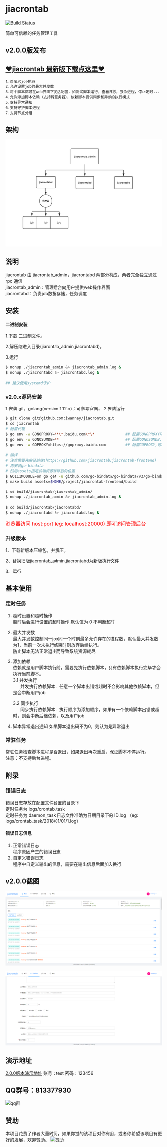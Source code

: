 # jiacrontab

[![Build Status](https://travis-ci.org/iwannay/jiacrontab.svg?branch=dev)](https://travis-ci.org/iwannay/jiacrontab) 

简单可信赖的任务管理工具

## v2.0.0版发布


## [❤jiacrontab 最新版下载点这里❤ ](https://jiacrontab.iwannay.cn/download/)

    1.自定义job执行  
    2.允许设置job的最大并发数  
    3.每个脚本都可在web界面下灵活配置，如测试脚本运行，查看日志，强杀进程，停止定时...  
    4.允许添加脚本依赖（支持跨服务器），依赖脚本提供同步和异步的执行模式  
    5.支持异常通知  
    6.支持守护脚本进程  
    7.支持节点分组


## 架构

![alt 架构](https://raw.githubusercontent.com/iwannay/static_dir/master/jiacrontab_arch.png)

## 说明

jiacrontab 由 jiacrontab_admin，jiacrontabd 两部分构成，两者完全独立通过 rpc 通信  
jiacrontab_admin：管理后台向用户提供web操作界面  
jiacrontabd：负责job数据存储，任务调度  


## 安装

#### 二进制安装

1.[下载](https://jiacrontab.iwannay.cn/download/) 二进制文件。

2.解压缩进入目录(jiarontab_admin,jiacrontabd)。

3.运行

```sh
$ nohup ./jiacrontab_admin &> jiacrontab_admin.log &
$ nohup ./jiacrontabd &> jiacrontabd.log &

## 建议使用systemd守护
```

### v2.0.x源码安装

1.安装 git，golang(version 1.12.x)；可参考官网。
2.安装运行

```sh
$ git clone git@github.com:iwannay/jiacrontab.git
$ cd jiacrontab
# 配置代理
$ go env -w GONOPROXY=\*\*.baidu.com\*\*              ## 配置GONOPROXY环境变量,所有百度内代码,不走代理
$ go env -w GONOSUMDB=\*                              ## 配置GONOSUMDB,暂不支持sumdb索引
$ go env -w GOPROXY=https://goproxy.baidu.com         ## 配置GOPROXY,可以下载墙外代码

# 编译
# 注意需要先编译前端(https://github.com/jiacrontab/jiacrontab-frontend)
# 再安装go-bindata
# 然后assets指定前端资源编译后的位置
$ GO111MODULE=on go get -u github.com/go-bindata/go-bindata/v3/go-bindata
$ make build assets=$HOME/project/jiacrontab-frontend/build

$ cd build/jiacrontab/jiacrontab_admin/
$ nohup ./jiacrontab_admin &> jiacrontab_admin.log &

$ cd build/jiacrontab/jiacrontabd/
$ nohup ./jiacrontabd &> jiacrontabd.log &
```

<font color="red" size="3">浏览器访问 host:port (eg: localhost:20000) 即可访问管理后台</font>

### 升级版本

1、下载新版本压缩包，并解压。

2、替换旧版jiacrontab_admin,jiacrontabd为新版执行文件

3、运行

## 基本使用

### 定时任务

1. 超时设置和超时操作  
   超时后会进行设置的超时操作 默认值为 0 不判断超时

2. 最大并发数  
   最大并发数控制同一job同一个时刻最多允许存在的进程数，默认最大并发数为1，当前一次未执行结束时则放弃后续执行。    
   防止脚本无法正常退出而导致系统资源耗尽

3. 添加依赖  
   依赖就是用户脚本执行前，需要先执行依赖脚本，只有依赖脚本执行完毕才会执行当前脚本。  
   3.1 并发执行  
   &nbsp;&nbsp;&nbsp;&nbsp;&nbsp;&nbsp;并发执行依赖脚本，任意一个脚本出错或超时不会影响其他依赖脚本，但是会中断用户job

   3.2 同步执行  
   &nbsp;&nbsp;&nbsp;&nbsp;&nbsp;&nbsp;同步执行依赖脚本，执行顺序为添加顺序，如果有一个依赖脚本出错或超时，则会中断后继依赖，以及用户job

4. 脚本异常退出通知
   如果脚本退出码不为0，则认为是异常退出

### 常驻任务

常驻任务检查脚本进程是否退出，如果退出再次重启，保证脚本不停运行。  
注意：不支持后台进程。

## 附录

### 错误日志

错误日志存放在配置文件设置的目录下  
定时任务为 logs/crontab_task  
定时任务为 daemon_task
日志文件准确为日期目录下的 ID.log （eg: logs/crontab_task/2018/01/01/1.log）

#### 错误日志信息

1. 正常错误日志  
   程序原因产生的错误日志
2. 自定义错误日志  
   程序中自定义输出的信息，需要在输出信息后面加入换行

## v2.0.0截图

![alt 截图1](https://raw.githubusercontent.com/iwannay/static_dir/master/jiacrontab_preview_2.0.0_1.png)

![alt 截图2](https://raw.githubusercontent.com/iwannay/static_dir/master/jiacrontab_preview_2.0.0_2.png)

## 演示地址

[2.0.0版本演示地址](http://jiacrontab-spa.iwannay.cn/) 账号：test 密码：123456

## QQ群号：813377930
<img src="https://raw.githubusercontent.com/iwannay/jiacrontab/master/qq.png" width="250" alt="qq群"/>

## 赞助
本项目花费了作者大量时间，如果你觉的该项目对你有用，或者你希望该项目有更好的发展，欢迎赞助。
<img src="https://raw.githubusercontent.com/iwannay/jiacrontab/master/admire.jpg" alt="赞助"/>
